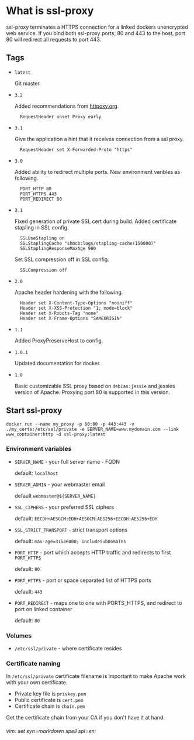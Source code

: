 # What is ssl-proxy

ssl-proxy terminates a HTTPS connection for a linked dockers unencrypted web service. If you bind both ssl-proxy ports, 80 and 443 to the host, port 80 will redirect all requests to port 443. 

## Tags

* `latest`

    Git master.

* `3.2`

	Added recommendations from [httpoxy.org](https://httpoxy.org/).

		RequestHeader unset Proxy early

* `3.1`

    Give the application a hint that it receives connection from a ssl proxy.

        RequestHeader set X-Forwarded-Proto "https"

* `3.0`

    Added ability to redirect multiple ports.
    New environment varibles as following.

        PORT_HTTP 80
        PORT_HTTPS 443
        PORT_REDIRECT 80

* `2.1`

    Fixed generation of private SSL cert during build. 
    Added certificate stapling in SSL config.

        SSLUseStapling on 
        SSLStaplingCache "shmcb:logs/stapling-cache(150000)" 
        SSLStaplingResponseMaxAge 900 

    Set SSL compression off in SSL config.

        SSLCompression off

* `2.0`

    Apache header hardening with the following.

        Header set X-Content-Type-Options "nosniff"
        Header set X-XSS-Protection "1; mode=block"
        Header set X-Robots-Tag "none"
        Header set X-Frame-Options "SAMEORIGIN"

* `1.1`

    Added ProxyPreserveHost to config. 

* `1.0.1`

    Updated documentation for docker. 

* `1.0`

    Basic customizable SSL proxy based on `debian:jessie` and jessies version of Apache. Proxying port 80 is supported in this version.

## Start ssl-proxy

    docker run --name my_proxy -p 80:80 -p 443:443 -v ./my_certs:/etc/ssl/private -e SERVER_NAME=www.mydomain.com --link www_container:http -d ssl-proxy:latest

### Environment variables

* `SERVER_NAME` - your full server name - FQDN

    default: `localhost`

* `SERVER_ADMIN` - your webmaster email 

    default `webmaster@${SERVER_NAME}`

* `SSL_CIPHERS` - your preferred SSL ciphers

    default: `EECDH+AESGCM:EDH+AESGCM:AES256+EECDH:AES256+EDH`

* `SSL_STRICT_TRANSPORT` - strict transport options

    default: `max-age=31536000; includeSubDomains`

* `PORT_HTTP` - port which accepts HTTP traffic and redirects to first `PORT_HTTPS`

    default: `80`

* `PORT_HTTPS` - port or space separated list of HTTPS ports

    default: `443`

* `PORT_REDIRECT` - maps one to one with PORTS_HTTPS, and redirect to port on linked container

    default: `80`

### Volumes

* `/etc/ssl/private` - where certificate resides

### Certificate naming

In `/etc/ssl/private` certificate filename is important to make Apache work with your own certificate. 

* Private key file is `privkey.pem`
* Public certificate is `cert.pem`
* Certificate chain is `chain.pem`

Get the certificate chain from your CA if you don't have it at hand.


###### vim: set syn=markdown spell spl=en:
